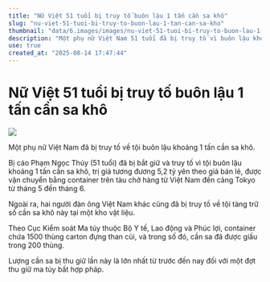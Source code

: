 ```yaml
---
title: "Nữ Việt 51 tuổi bị truy tố buôn lậu 1 tấn cần sa khô"
slug: "nu-viet-51-tuoi-bi-truy-to-buon-lau-1-tan-can-sa-kho"
thumbnail: "data/6.images/images/nu-viet-51-tuoi-bi-truy-to-buon-lau-1-tan-can-sa-kho.webp"
description: "Một phụ nữ Việt Nam 51 tuổi đã bị truy tố vì buôn lậu khoảng 1 tấn cần sa khô, trị giá 5,2 tỷ yên, giấu trong các thùng than củi từ Việt Nam đến cảng Tokyo. Đây là lượng ma túy bị thu giữ lớn nhất từ trước đến nay trong một lần."
use: true
created_at: "2025-08-14 17:47:44"
---
```


# Nữ Việt 51 tuổi bị truy tố buôn lậu 1 tấn cần sa khô

![](/images/20250814-01016521-fnnprimev-000-2-view.webp)

Một phụ nữ Việt Nam đã bị truy tố về tội buôn lậu khoảng 1 tấn cần sa khô.

Bị cáo Phạm Ngọc Thúy (51 tuổi) đã bị bắt giữ và truy tố vì tội buôn lậu khoảng 1 tấn cần sa khô, trị giá tương đương 5,2 tỷ yên theo giá bán lẻ, được vận chuyển bằng container trên tàu chở hàng từ Việt Nam đến cảng Tokyo từ tháng 5 đến tháng 6.

Ngoài ra, hai người đàn ông Việt Nam khác cũng đã bị truy tố về tội tàng trữ số cần sa khô này tại một kho vật liệu.

Theo Cục Kiểm soát Ma túy thuộc Bộ Y tế, Lao động và Phúc lợi, container chứa 1500 thùng carton đựng than củi, và trong số đó, cần sa đã được giấu trong 200 thùng.

Lượng cần sa bị thu giữ lần này là lớn nhất từ trước đến nay đối với một đợt thu giữ ma túy bất hợp pháp.